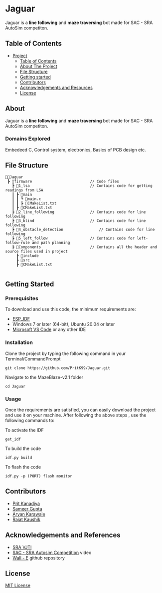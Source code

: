 # Jaguar
Jaguar is a <b>line following</b> and <b>maze traversing</b> bot made for SAC - SRA AutoSim competiton.


## Table of Contents

- [Project](#MazeBlaze-v2)
  - [Table of Contents](#table-of-contents)
  - [About The Project](#about-the-project)
  - [File Structure](#file-structure)
  - [Getting started](#Getting-Started)
  - [Contributors](#contributors)
  - [Acknowledgements and Resources](#acknowledgements-and-references)
  - [License](#license)
  
## About

Jaguar is a <b>line following</b> and <b>maze traversing</b> bot made for SAC - SRA AutoSim competiton.

  ### Domains Explored
Embedeed C, Control system, electronics, Basics of PCB design etc.

## File Structure
```
👨‍💻Jaguar
 ┣ 📂firmware                          // Code files 
   ┣ 📂1_lsa                           // Contains code for getting readings from LSA 
   ┃ ┣ 📂main                         
   ┃ ┃ ┗ 📄main.c 
   ┃ ┃ ┣ 📄CMakeList.txt
   ┃ ┣ 📄CMakeList.txt
   ┣ 📂2_line_following                // Contains code for line following
   ┣ 📂3_blind                         // Contains code for line following
   ┣ 📂4_obstacle_detection                // Contains code for line following
   ┣ 📂5_left_follow                   // Contains code for left-follow-rule and path planning
   ┣ 📂Components                      // Contains all the header and source files used in project
     ┣ 📂include                       
     ┣ 📂src 
     ┣ 📄CMakeList.txt
     
``` 
## Getting Started

### Prerequisites
To download and use this code, the minimum requirements are:

* [ESP_IDF](https://github.com/espressif/esp-idf)
* Windows 7 or later (64-bit), Ubuntu 20.04 or later
* [Microsoft VS Code](https://code.visualstudio.com/download) or any other IDE 

### Installation

Clone the project by typing the following command in your Terminal/CommandPrompt

```
git clone https://github.com/PritK99/Jaguar.git 
```
Navigate to the MazeBlaze-v2.1 folder

```
cd Jaguar
```

### Usage

Once the requirements are satisfied, you can easily download the project and use it on your machine.
After following the above steps , use the following commands to:

To activate the IDF

```
get_idf
```

To build the code 

```
idf.py build
```

To flash the code

```
idf.py -p (PORT) flash monitor
```

## Contributors

* [Prit Kanadiya](https://github.com/PritK99)
* [Sameer Gupta](https://github.com/PritK99)
* [Aryan Karawale](https://github.com/PritK99)
* [Rajat Kaushik](https://github.com/PritK99)

## Acknowledgements and References
* [SRA VJTI](https://sravjti.in/) 
* [SAC - SRA Autosim Competition](https://www.youtube.com/watch?v=VHxqYZSrtgY) video
* [Wall - E](https://github.com/SRA-VJTI/Wall-E.git) github repository
 
## License
[MIT License](https://opensource.org/licenses/MIT)



